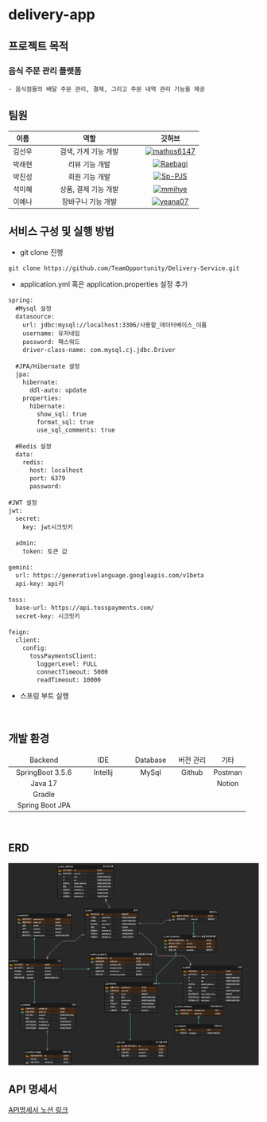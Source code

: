 # delivery-app

## 프로젝트 목적

### 음식 주문 관리 플랫폼

    - 음식점들의 배달 주문 관리, 결제, 그리고 주문 내역 관리 기능을 제공

## 팀원

<table style="width:100%; text-align:center;">
    <thead>
        <tr>
            <th style="width:15%; text-align:center;">이름</th>
            <th style="width:55%; text-align:center;">역할</th>
            <th style="width:30%; text-align:center;">깃허브</th>
        </tr>
    </thead>
    <tbody>
        <tr>
            <td>김선우</td>
            <td>검색, 가게 기능 개발</td>
            <td><a href="https://github.com/mathos6147"><img src="https://github.com/mathos6147.png?size=100" alt="mathos6147" width="50"></a></td>
        </tr>
        <tr>
            <td>박래현</td>
            <td>리뷰 기능 개발</td>
            <td><a href="https://github.com/Raebagi"><img src="https://github.com/Raebagi.png?size=100" alt="Raebagi" width="50"></a></td>
        </tr>
        <tr>
            <td>박진성</td>
            <td>회원 기능 개발</td>
            <td><a href="https://github.com/Sp-PJS"><img src="https://github.com/Sp-PJS.png?size=100" alt="Sp-PJS" width="50"></a></td>
        </tr>
        <tr>
            <td>석미혜</td>
            <td>상품, 결제 기능 개발</td>
            <td><a href="https://github.com/mmihye"><img src="https://github.com/mmihye.png?size=100" alt="mmihye" width="50"></a></td>
        </tr>
        <tr>
            <td>이예나</td>
            <td>장바구니 기능 개발</td>
            <td><a href="https://github.com/yeana07"><img src="https://github.com/yeana07.png?size=100" alt="yeana07" width="50"></a></td>
        </tr>
    </tbody>
</table>

## 서비스 구성 및 실행 방법

-   git clone 진행

```
git clone https://github.com/TeamOpportunity/Delivery-Service.git
```

-   application.yml 혹은 application.properties 설정 추가

```
spring:
  #Mysql 설정
  datasource:
    url: jdbc:mysql://localhost:3306/사용할_데이터베이스_이름
    username: 유저네임
    password: 패스워드
    driver-class-name: com.mysql.cj.jdbc.Driver

  #JPA/Hibernate 설정
  jpa:
    hibernate:
      ddl-auto: update
    properties:
      hibernate:
        show_sql: true
        format_sql: true
        use_sql_comments: true

  #Redis 설정
  data:
    redis:
      host: localhost
      port: 6379
      password:

#JWT 설정
jwt:
  secret:
    key: jwt시크릿키

  admin:
    token: 토큰 값

gemini:
  url: https://generativelanguage.googleapis.com/v1beta
  api-key: api키
  
toss:
  base-url: https://api.tosspayments.com/
  secret-key: 시크릿키

feign:
  client:
    config:
      tossPaymentsClient:
        loggerLevel: FULL
        connectTimeout: 5000
        readTimeout: 10000
```

-   스프링 부트 실행

<br>

## 개발 환경

<table style="width:100%; text-align:center;">
    <thead>
        <tr>
            <td style="width:30%;">Backend</td>
            <td style="width:20%;">IDE</td>
            <td style="width:20%;">Database</td>
            <td style="width:15%;">버전 관리</td>
            <td style="width:15%;">기타</td>
        </tr>
    </thead>
    <tbody>
        <tr>
            <td>SpringBoot 3.5.6</td>
            <td>Intellij</td>
            <td>MySql</td>
            <td>Github</td>
            <td>Postman</td>
        </tr>
        <tr>
            <td>Java 17</td>
            <td></td>
            <td></td>
            <td></td>
            <td>Notion</td>
        </tr>
        <tr>
            <td>Gradle</td>
            <td></td>
            <td></td>
            <td></td>
            <td></td>
        </tr>
        <tr>
            <td>Spring Boot JPA</td>
            <td></td>
            <td></td>
            <td></td>
            <td></td>
        </tr>
    </tbody>
</table>
<br>

## ERD

![프로젝트 구조 다이어그램](./readme/erd.png)


## API 명세서

[API명세서 노션 링크](https://www.notion.so/teamsparta/27a2dc3ef51481908b12d2909597546c?v=27a2dc3ef51481a49086000cf86569ba)